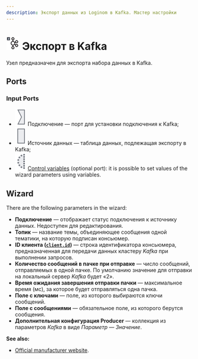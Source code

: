 ```yaml
---
description: Экспорт данных из Loginom в Kafka. Мастер настройки
---
```

# ![ ](./../../images/icons/common/data-sources/kafka-export_default.svg) Экспорт в Kafka
Узел предназначен для экспорта набора данных в Kafka.
## Ports
### Input Ports

* ![ ](./../../images/icons/app/node/ports/inputs/link_inactive.svg) Подключение — порт для установки подключения к Kafka;
* ![ ](./../../images/icons/app/node/ports/inputs/table_inactive.svg) Источник данных — таблица данных, подлежащая экспорту в Kafka;
* ![ ](./../../images/icons/app/node/ports/inputs-optional/variable_inactive.svg) [Control variables](./../../workflow/variables/control-variables.md) (optional port): it is possible to set values of the wizard parameters using variables.

## Wizard
There are the following parameters in the wizard:
* **Подключение** — отображает статус подключения к источнику данных. Недоступен для редактирования.
* **Топик** — название темы, объединяющее сообщения одной тематики, на которую подписан консьюмер.
* **ID клиента ([`client.id`](https://kafka.apache.org/documentation/#consumerconfigs_client.id))** — строка идентификатора консьюмера, предназначенная для передачи данных кластеру *Kafka* при выполнении запросов.
* **Количество сообщений в пачке при отправке** — число сообщений, отправляемых в одной пачке. По умолчанию значение для отправки на локальный сервер *Kafka* будет «2».
* **Время ожидания завершения отправки пачки** — максимальное время (мс), за которое будет отправляться одна пачка.
* **Поле с ключами** — поле, из которого выбираются ключи сообщений.
* **Поле с сообщениями** — обязательное поле, из которого берутся сообщения.
* **Дополнительная конфигурация Producer** — коллекция из параметров *Kafka* в виде *Параметр — Значение*.

**See also:**
* [Official manufacturer website](https://kafka.apache.org/documentation/).
